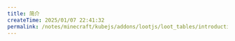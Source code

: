 ```yaml
---
title: 简介
createTime: 2025/01/07 22:41:32
permalink: /notes/minecraft/kubejs/addons/lootjs/loot_tables/introduction/
---
```

